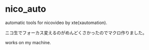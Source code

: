 # nico_auto
automatic tools for nicovideo by xte(xautomation).

ニコ生でフォーカス変えるのがめんどくさかったのでマクロ作りました。

works on my machine.
